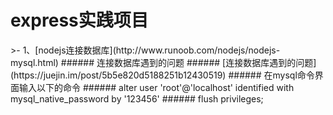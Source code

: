 <h1>
  express实践项目
</h1>
>- 1、[nodejs连接数据库](http://www.runoob.com/nodejs/nodejs-mysql.html)
###### 连接数据库遇到的问题
######  [连接数据库遇到的问题](https://juejin.im/post/5b5e820d5188251b12430519)
######  在mysql命令界面输入以下的命令
######  alter user  'root'@'localhost' identified with mysql_native_password by '123456'
######  flush privileges;

